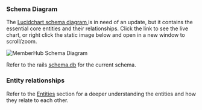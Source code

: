 ### Schema Diagram

The [Lucidchart schema diagram ](https://github.com/user-attachments/assets/6d7a17c5-e59a-4d92-8baf-291a8c6cd485) is in need of an update, but it contains the essential core entities and their relationships. Click the link to see the live chart, or right click the static image below and open in a new window to scroll/zoom.

![MemberHub Schema Diagram](https://github.com/user-attachments/assets/6d7a17c5-e59a-4d92-8baf-291a8c6cd485)

Refer to the rails [schema.db](https://github.com/eLearning-Plus/MemberHub/blob/main/db/schema.rb) for the current schema.

### Entity relationships

Refer to the [Entities](https://github.com/eLearning-Plus/MemberHub/wiki/Entities) section for a deeper understanding the entities and how they relate to each other.